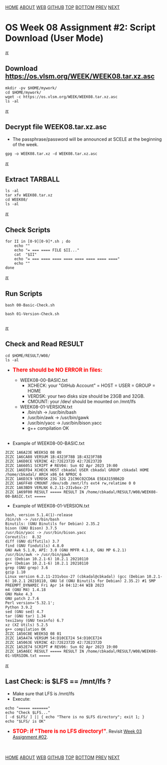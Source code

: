 ---
---
[HOME](index.md)
[ABOUT](README.md)
[WEB](https://osp4diss.vlsm.org/)
[GITHUB](https://github.com/os2xx/osp4diss/)
[TOP](#)
[BOTTOM](#endofpage)
[PREV](W08-01.md)
[NEXT](W08-03.md)

# OS Week 08 Assignment #2: Script Download (User Mode)

[&#x213C;](#endofpage)<br id="idx00">
## Download <https://os.vlsm.org/WEEK/WEEK08.tar.xz.asc>
```
mkdir -pv $HOME/mywork/
cd $HOME/mywork/
wget -c https://os.vlsm.org/WEEK/WEEK08.tar.xz.asc
ls -al

```

[&#x213C;](#)<br id="idx01">
## Decrypt file WEEK08.tar.xz.asc

* The passphrase/password will be announced at SCELE at the beginning of the week.

```
gpg -o WEEK08.tar.xz -d WEEK08.tar.xz.asc

```

[&#x213C;](#)<br id="idx02">
## Extract TARBALL
```
ls -al
tar xfv WEEK08.tar.xz
cd WEEK08/
ls -al

```

[&#x213C;](#)<br id="idx03">
## Check Scripts
```
for II in [0-9][0-9]*.sh ; do
    echo ""
    echo "= === ==== FILE $II..."
    cat  "$II"
    echo "= === ==== ==== ==== ==== ==== ==== ===="
    echo ""
done

```

[&#x213C;](#)<br id="idx04">
## Run Scripts
```
bash 00-Basic-Check.sh

bash 01-Version-Check.sh


```

[&#x213C;](#)<br id="idx05">
## Check and Read RESULT
```
cd $HOME/RESULT/W08/
ls -al

```

* <span style="color:red; font-weight:bold; font-size:larger;">There should be NO ERROR in files:</span>
  * WEEK08-00-BASIC.txt
    * XCHECK: your "GitHub Account" = HOST = USER = GROUP = HOME
    * VERDSK: your two disks size should be 23GB and 32GB.
    * CMOUNT: your /dev/ should be mounted on /mnt/lfs
  * WEEK08-01-VERSION.txt
    * /bin/sh -> /usr/bin/bash
    * /usr/bin/awk -> /usr/bin/gawk
    * /usr/bin/yacc -> /usr/bin/bison.yacc
    * g++ compilation OK<br><br>

* Example of WEEK08-00-BASIC.txt

```
ZCZC 1A6A23E WEEKSQ 08 00
ZCZC 1A6CA88 VERSUM 1B:4323F78B 1B:4323F78B
ZCZC 1A6D8CE VERINC 42:72E2372D 42:72E2372D
ZCZC 1A66051 SCRIPT # REV04: Sun 02 Apr 2023 19:00
ZCZC 1A6EFD4 XCHECK HOST cbkadal USER cbkadal GROUP cbkadal HOME /home/cbkadal/ ARCH x86_64 NPROC 6
ZCZC 1A6D3C9 VERDSK 23G 32G 21C96C02CD6A E5EA3159B62D
ZCZC 1A6FF40 CMOUNT /dev/sdb /mnt/lfs ext4 rw,relatime 0 0
ZCZC 1A63BD9 VERLNX 6.2.11-231vbox-27
ZCZC 1A69F00 RESULT ===== RESULT IN /home/cbkadal/RESULT/W08/WEEK08-00-BASIC.txt =====

```

* Example of WEEK08-01-VERSION.txt

```
bash, version 5.1.4(1)-release
/bin/sh -> /usr/bin/bash
Binutils: (GNU Binutils for Debian) 2.35.2
bison (GNU Bison) 3.7.5
/usr/bin/yacc -> /usr/bin/bison.yacc
Coreutils:  8.32
diff (GNU diffutils) 3.7
find (GNU findutils) 4.8.0
GNU Awk 5.1.0, API: 3.0 (GNU MPFR 4.1.0, GNU MP 6.2.1)
/usr/bin/awk -> /usr/bin/gawk
gcc (Debian 10.2.1-6) 10.2.1 20210110
g++ (Debian 10.2.1-6) 10.2.1 20210110
grep (GNU grep) 3.6
gzip 1.10
Linux version 6.2.11-231vbox-27 (cbkadal@cbkadal) (gcc (Debian 10.2.1-6) 10.2.1 20210110, GNU ld (GNU Binutils for Debian) 2.35.2) #1 SMP PREEMPT_DYNAMIC Fri Apr 14 04:12:44 WIB 2023
m4 (GNU M4) 1.4.18
GNU Make 4.3
GNU patch 2.7.6
Perl version='5.32.1';
Python 3.9.2
sed (GNU sed) 4.7
tar (GNU tar) 1.34
texi2any (GNU texinfo) 6.7
xz (XZ Utils) 5.2.5
g++ compilation OK
ZCZC 1A56C8E WEEKSQ 08 01
ZCZC 1A5A47A VERSUM 54:D10CE724 54:D10CE724
ZCZC 1A5063E VERINC 42:72E2372D 42:72E2372D
ZCZC 1A52E74 SCRIPT # REV06: Sun 02 Apr 2023 19:00
ZCZC 1A5A6EC RESULT ===== RESULT IN /home/cbkadal/RESULT/W08/WEEK08-01-VERSION.txt =====

```

[&#x213C;](#)<br id="idx06">
## Last Check: is $LFS == /mnt/lfs ?
* Make sure that LFS is /mnt/lfs
* Execute:

```
echo "===== ======="
echo "Check $LFS..."
[ -d $LFS/ ] || { echo "There is no $LFS directory"; exit 1; }
echo "$LFS/ is OK"

```

* <span style="color:red; font-weight:bold; font-size:larger;">STOP: if 
  "There is no LFS directory!"</span>. Revisit [Week 03 Assignment #02](W03-02.md).



<br id="endofpage"><br>
[HOME](index.md)
[ABOUT](README.md)
[WEB](https://osp4diss.vlsm.org/)
[GITHUB](https://github.com/os2xx/osp4diss/)
[TOP](#)
[BOTTOM](#endofpage)
[PREV](W08-01.md)
[NEXT](W08-03.md)
<br>

